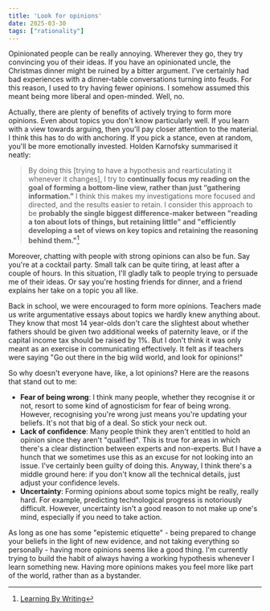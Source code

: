 ```yaml
---
title: 'Look for opinions'
date: 2025-03-30
tags: ["rationality"]
---
```


Opinionated people can be really annoying. Wherever they go, they try convincing you of their ideas. If you have an opinionated uncle, the Christmas dinner might be ruined by a bitter argument. I've certainly had bad experiences with a dinner-table conversations turning into feuds. For this reason, I used to try having fewer opinions. I somehow assumed this meant being more liberal and open-minded. Well, no.

Actually, there are plenty of benefits of actively trying to form more opinions. Even about topics you don't know particularly well. If you learn with a view towards arguing, then you'll pay closer attention to the material. I think this has to do with anchoring. If you pick a stance, even at random, you'll be more emotionally invested. Holden Karnofsky summarised it neatly:

> By doing this [trying to have a hypothesis and rearticulating it whenever it changes], I try to **continually focus my reading on the goal of forming a bottom-line view, rather than just “gathering information.”** I think this makes my investigations more focused and directed, and the results easier to retain. I consider this approach to be **probably the single biggest difference-maker between "reading a ton about lots of things, but retaining little" and "efficiently developing a set of views on key topics and retaining the reasoning behind them."**[^1]

Moreover, chatting with people with strong opinions can also be fun. Say you're at a cocktail party. Small talk can be quite tiring, at least after a couple of hours. In this situation, I'll gladly talk to people trying to persuade me of their ideas. Or say you're hosting friends for dinner, and a friend explains her take on a topic you all like.

Back in school, we were encouraged to form more opinions. Teachers made us write argumentative essays about topics we hardly knew anything about. They know that most 14 year-olds don't care the slightest about whether fathers should be given two additional weeks of paternity leave, or if the capital income tax should be raised by 1%. But I don't think it was only meant as an exercise in communicating effectively. It felt as if teachers were saying "Go out there in the big wild world, and look for opinions!"

So why doesn't everyone have, like, a lot opinions? Here are the reasons that stand out to me:

- **Fear of being wrong**: I think many people, whether they recognise it or not, resort to some kind of agnosticism for fear of being wrong. However, recognising you're wrong just means you're updating your beliefs. It's not that big of a deal. So stick your neck out.
- **Lack of confidence**: Many people think they aren't entitled to hold an opinion since they aren't "qualified". This is true for areas in which there's a clear distinction between experts and non-experts. But I have a hunch that we sometimes use this as an excuse for not looking into an issue. I've certainly been guilty of doing this. Anyway, I think there's a middle ground here: if you don't know all the technical details, just adjust your confidence levels.
- **Uncertainty**: Forming opinions about some topics might be really, really hard. For example, predicting technological progress is notoriously difficult. However, uncertainty isn't a good reason to not make up one's mind, especially if you need to take action.

As long as one has some "epistemic etiquette" - being prepared to change your beliefs in the light of new evidence, and not taking everything so personally - having more opinions seems like a good thing. I'm currently trying to build the habit of always having a working hypothesis whenever I learn something new. Having more opinions makes you feel more like part of the world, rather than as a bystander.

[^1]: [Learning By Writing](https://www.cold-takes.com/learning-by-writing)
